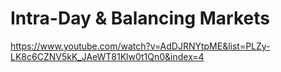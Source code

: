 # Intra-Day & Balancing Markets

https://www.youtube.com/watch?v=AdDJRNYtpME&list=PLZy-LK8c6CZNV5kK_JAeWT81Klw0t1Qn0&index=4

